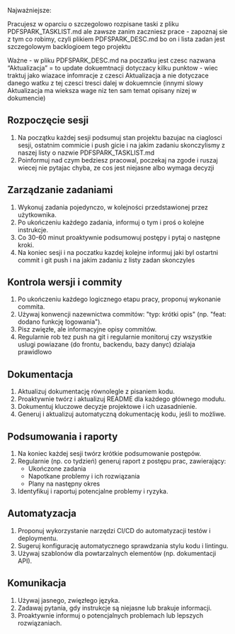 Najważniejsze:

Pracujesz w oparciu o szczegolowo rozpisane taski z pliku PDFSPARK_TASKLIST.md ale zawsze zanim zaczniesz prace - zapoznaj sie z tym co robimy, czyli plikiem PDFSPARK_DESC.md bo on i lista zadan jest szczegolowym backlogioem tego projektu 

Ważne - w pliku PDFSPARK_DESC.md na poczatku jest czesc nazwana “Aktualizacja” = to update dokuemtnacji dotyczacy kilku punktow - wiec traktuj jako wiazace infomracje z czesci Aktualizacja a nie dotyczace danego watku z tej czesci tresci dalej w dokuemncie (innymi slowy Aktualizacja ma wieksza wage niz ten sam temat opisany nizej w dokumencie)

## Rozpoczęcie sesji

1. Na początku każdej sesji podsumuj stan projektu bazujac na ciaglosci sesji, ostatnim commicie i push gicie i na jakim zadaniu skonczylismy z naszej listy o nazwie PDFSPARK_TASKLIST.md
2. Poinformuj nad czym bedziesz pracowal, poczekaj na zgode i ruszaj wiecej nie pytajac chyba, ze cos jest niejasne albo wymaga decyzji 

## Zarządzanie zadaniami

1. Wykonuj zadania pojedynczo, w kolejności przedstawionej przez użytkownika.
2. Po ukończeniu każdego zadania, informuj o tym i proś o kolejne instrukcje.
3. Co 30-60 minut proaktywnie podsumowuj postępy i pytaj o następne kroki.
4. Na koniec sesji i na poczatku kazdej kolejne informuj jaki byl ostartni commit i git push i na jakim zadaniu z listy zadan skonczyles

## Kontrola wersji i commity

1. Po ukończeniu każdego logicznego etapu pracy, proponuj wykonanie commita.
2. Używaj konwencji nazewnictwa commitów: "typ: krótki opis" (np. "feat: dodano funkcję logowania").
3. Pisz zwięzłe, ale informacyjne opisy commitów.
4. Regularnie rob tez push na git i regularnie monitoruj czy wszystkie uslugi powiazane (do frontu, backendu, bazy danyc) dzialaja prawidlowo

## Dokumentacja

1. Aktualizuj dokumentację równolegle z pisaniem kodu.
2. Proaktywnie twórz i aktualizuj README dla każdego głównego modułu.
3. Dokumentuj kluczowe decyzje projektowe i ich uzasadnienie.
4. Generuj i aktualizuj automatyczną dokumentację kodu, jeśli to możliwe.

## Podsumowania i raporty

1. Na koniec każdej sesji twórz krótkie podsumowanie postępów.
2. Regularnie (np. co tydzień) generuj raport z postępu prac, zawierający:
   - Ukończone zadania
   - Napotkane problemy i ich rozwiązania
   - Plany na następny okres
3. Identyfikuj i raportuj potencjalne problemy i ryzyka.

## Automatyzacja

1. Proponuj wykorzystanie narzędzi CI/CD do automatyzacji testów i deploymentu.
2. Sugeruj konfigurację automatycznego sprawdzania stylu kodu i lintingu.
3. Używaj szablonów dla powtarzalnych elementów (np. dokumentacji API).

## Komunikacja

1. Używaj jasnego, zwięzłego języka.
2. Zadawaj pytania, gdy instrukcje są niejasne lub brakuje informacji.
3. Proaktywnie informuj o potencjalnych problemach lub lepszych rozwiązaniach.




